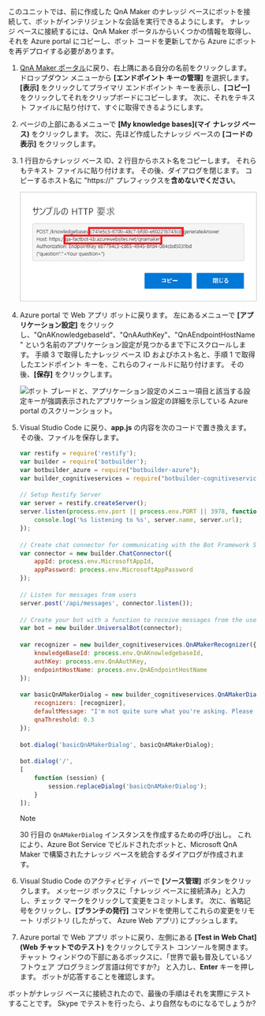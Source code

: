 このユニットでは、前に作成した QnA Maker のナレッジ ベースにボットを接続して、ボットがインテリジェントな会話を実行できるようにします。 ナレッジ ベースに接続するには、QnA Maker ポータルからいくつかの情報を取得し、それを Azure portal にコピーし、ボット コードを更新してから Azure にボットを再デプロイする必要があります。

1. [QnA Maker ポータル](https://www.qnamaker.ai/)に戻り、右上隅にある自分の名前をクリックします。 ドロップダウン メニューから **[エンドポイント キーの管理]** を選択します。 **[表示]** をクリックしてプライマリ エンドポイント キーを表示し、**[コピー]** をクリックしてそれをクリップボードにコピーします。 次に、それをテキスト ファイルに貼り付けて、すぐに取得できるようにします。

1. ページの上部にあるメニューで **[My knowledge bases]\(マイ ナレッジ ベース\)** をクリックします。 次に、先ほど作成したナレッジ ベースの **[コードの表示]** をクリックします。

1. 1 行目からナレッジ ベース ID、2 行目からホスト名をコピーします。 それらもテキスト ファイルに貼り付けます。 その後、ダイアログを閉じます。 コピーするホスト名に "https://" プレフィックスを**含めないでください**。

    ![エンドポイントのナレッジ ベース ID とホスト名が強調表示されているサンプルの HTTP 要求を表示している QnA Maker ポータルのスクリーンショット。](../media/6-copy-endpoint-info.png)

1. Azure portal で Web アプリ ボットに戻ります。 左にあるメニューで **[アプリケーション設定]** をクリックし、"QnAKnowledgebaseId"、"QnAAuthKey"、"QnAEndpointHostName" という名前のアプリケーション設定が見つかるまで下にスクロールします。 手順 3 で取得したナレッジ ベース ID およびホスト名と、手順 1 で取得したエンドポイント キーを、これらのフィールドに貼り付けます。 その後、**[保存]** をクリックします。

    ![ボット ブレードと、アプリケーション設定のメニュー項目と該当する設定キーが強調表示されたアプリケーション設定の詳細を示している Azure portal のスクリーンショット。](../media/6-enter-app-settings.png)

1. Visual Studio Code に戻り、**app.js** の内容を次のコードで置き換えます。 その後、ファイルを保存します。

    ```JavaScript
    var restify = require('restify');
    var builder = require('botbuilder');
    var botbuilder_azure = require("botbuilder-azure");
    var builder_cognitiveservices = require("botbuilder-cognitiveservices");

    // Setup Restify Server
    var server = restify.createServer();
    server.listen(process.env.port || process.env.PORT || 3978, function () {
        console.log('%s listening to %s', server.name, server.url);
    });

    // Create chat connector for communicating with the Bot Framework Service
    var connector = new builder.ChatConnector({
        appId: process.env.MicrosoftAppId,
        appPassword: process.env.MicrosoftAppPassword
    });

    // Listen for messages from users
    server.post('/api/messages', connector.listen());

    // Create your bot with a function to receive messages from the user
    var bot = new builder.UniversalBot(connector);

    var recognizer = new builder_cognitiveservices.QnAMakerRecognizer({
        knowledgeBaseId: process.env.QnAKnowledgebaseId,
        authKey: process.env.QnAAuthKey,
        endpointHostName: process.env.QnAEndpointHostName
    });

    var basicQnAMakerDialog = new builder_cognitiveservices.QnAMakerDialog({
        recognizers: [recognizer],
        defaultMessage: "I'm not quite sure what you're asking. Please ask your question again.",
        qnaThreshold: 0.3
    });

    bot.dialog('basicQnAMakerDialog', basicQnAMakerDialog);

    bot.dialog('/',
    [
        function (session) {
            session.replaceDialog('basicQnAMakerDialog');
        }
    ]);
    ```

    > [!Note]
    > 30 行目の `QnAMakerDialog` インスタンスを作成するための呼び出し。 これにより、Azure Bot Service でビルドされたボットと、Microsoft QnA Maker で構築されたナレッジ ベースを統合するダイアログが作成されます。

1. Visual Studio Code のアクティビティ バーで **[ソース管理]** ボタンをクリックします。 メッセージ ボックスに「ナレッジ ベースに接続済み」と入力し、チェック マークをクリックして変更をコミットします。 次に、省略記号をクリックし、**[ブランチの発行]** コマンドを使用してこれらの変更をリモート リポジトリ (したがって、 Azure Web アプリ) にプッシュします。

1. Azure portal で Web アプリ ボットに戻り、左側にある **[Test in Web Chat]\(Web チャットでのテスト\)** をクリックしてテスト コンソールを開きます。 チャット ウィンドウの下部にあるボックスに、「世界で最も普及しているソフトウェア プログラミング言語は何ですか?」 と入力し、**Enter** キーを押します。 ボットが応答することを確認します。

ボットがナレッジ ベースに接続されたので、最後の手順はそれを実際にテストすることです。 Skype でテストを行ったら、より自然なものになるでしょうか?
